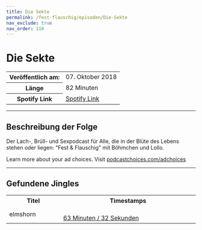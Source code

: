 ```yaml
---
title: Die Sekte
permalink: /fest-flauschig/episoden/Die-Sekte
nav_exclude: true
nav_order: 118
---
```


# Die Sekte
<table class="resp-table dcf-table dcf-table-responsive dcf-table-bordered dcf-table-striped dcf-w-100%">
                    <tbody>
                        <tr>
                            <th scope="row">Veröffentlich am:</th>
                            <td data-label="Veröffentlich am:">07. Oktober 2018</td>
                        </tr>
                        <tr>
                            <th scope="row">Länge </th>
                            <td data-label="Länge ">82 Minuten</td>
                        </tr><tr>
                                <th scope="row">Spotify Link</th>
                                <td data-label="Spotify Link"><a href="https://open.spotify.com/episode/2sGAk7JpAPrwevfXoM36M8">Spotify Link</a></td>
                            </tr></tbody>
                </table>

***

## Beschreibung der Folge

<div>
Der Lach-, Brüll- und Sexpodcast für Alle, die in der Blüte des Lebens stehen oder liegen: "Fest &amp; Flauschig" mit Böhmchen und Lollo. <p> </p><p>Learn more about your ad choices. Visit <a href="https://podcastchoices.com/adchoices">podcastchoices.com/adchoices</a></p>  
</div>

***

## Gefundene Jingles

<table style="display: table;">
                                    <tr>
                                        <th class="tableColumnTitle">Titel</th>
                                        <th class="tableColumnTimestamps">Timestamps</th>
                                    </tr>
                                    <tr>
                                <td markdown="span"  class="tableColumnTitle">elmshorn</td>
                                <td markdown="span" class="tableColumnTimestamps">
                                <br>
                                <a href="https://open.spotify.com/episode/2sGAk7JpAPrwevfXoM36M8?t=3812">
                                63 Minuten / 32 Sekunden</a>
                                </td></tr></table>